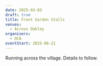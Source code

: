 ```yaml
---
date: 2025-03-03
draft: true
title: Front Garden Stalls
venues:
  - Across Oakley
organisers:
  - OCA
eventStart: 2025-06-21
---
```


Running across the village. Details to follow.
